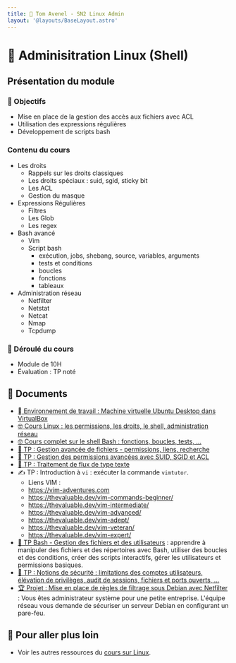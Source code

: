 ```yaml
---
title: 🐧 Tom Avenel - SN2 Linux Admin
layout: '@layouts/BaseLayout.astro'
---
```


# 🐧 Adminisitration Linux (Shell)

## Présentation du module

### 🎯 Objectifs

- Mise en place de la gestion des accès aux fichiers avec ACL
- Utilisation des expressions régulières
- Développement de scripts bash

### Contenu du cours

- Les droits
  - Rappels sur les droits classiques 
  - Les droits spéciaux : suid, sgid, sticky bit
  - Les ACL
  - Gestion du masque
- Expressions Régulières
  - Filtres 
  - Les Glob 
  - Les regex
- Bash avancé
  - Vim 
  - Script bash
    - exécution, jobs, shebang, source, variables, arguments
    - tests et conditions
    - boucles
    - fonctions
    - tableaux
- Administration réseau
  - Netfilter
  - Netstat
  - Netcat
  - Nmap
  - Tcpdump

### 📅 Déroulé du cours

- Module de 10H
- Évaluation : TP noté

## 📑 Documents

- [󰕈 Environnement de travail : Machine virtuelle Ubuntu Desktop dans VirtualBox](/cours/linux/installation/tp-installation-vbox-ubuntu-workstation)
- [🤓 Cours Linux : les permissions, les droits, le shell, administration réseau](./linux-admin/cours)
- [🤓 Cours complet sur le shell Bash : fonctions, boucles, tests, …](/cours/linux/niveau2/cours-shell)
- [📁 TP : Gestion avancée de fichiers - permissions, liens, recherche](/cours/linux/niveau2/tp-fichiers-avance)
- [🔐 TP : Gestion des permissions avancées avec SUID, SGID et ACL](/cours/linux/niveau2/tp-droits-avance)
- [📃 TP : Traitement de flux de type texte](/cours/linux/niveau2/tp-texte)
- ✍️ TP : Introduction à `vi` : exécuter la commande `vimtutor`.
  - Liens VIM :
  - <https://vim-adventures.com>
  - <https://thevaluable.dev/vim-commands-beginner/>
  - <https://thevaluable.dev/vim-intermediate/>
  - <https://thevaluable.dev/vim-advanced/>
  - <https://thevaluable.dev/vim-adept/>
  - <https://thevaluable.dev/vim-veteran/>
  - <https://thevaluable.dev/vim-expert/>
- [📜 TP Bash - Gestion des fichiers et des utilisateurs](/cours/linux/niveau2/tp-script) : apprendre à manipuler des fichiers et des répertoires avec Bash, utiliser des boucles et des conditions, créer des scripts interactifs, gérer les utilisateurs et permissions basiques.
- [🔐 TP : Notions de sécurité : limitations des comptes utilisateurs, élévation de privilèges, audit de sessions, fichiers et ports ouverts, …](/cours/linux/niveau2/tp-security)
- [🏆 Projet : Mise en place de règles de filtrage sous Debian avec Netfilter](/cours/linux/projet-netfilter) : Vous êtes administrateur système pour une petite entreprise. L'équipe réseau vous demande de sécuriser un serveur Debian en configurant un pare-feu.

## 🚀 Pour aller plus loin

- Voir les autres ressources du [cours sur Linux](/cours/linux).
